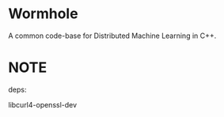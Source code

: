 Wormhole
====
A common code-base for Distributed Machine Learning in C++.

NOTE
====
deps:

libcurl4-openssl-dev
